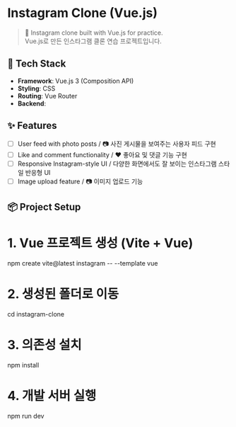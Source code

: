 # Instagram Clone (Vue.js)

> 📸 Instagram clone built with Vue.js for practice.  
> Vue.js로 만든 인스타그램 클론 연습 프로젝트입니다.

## 🔧 Tech Stack

- **Framework**: Vue.js 3 (Composition API)
- **Styling**: CSS
- **Routing**: Vue Router
- **Backend**: 

## ✨ Features

- [ ] User feed with photo posts / 📷 사진 게시물을 보여주는 사용자 피드 구현
- [ ] Like and comment functionality /  ❤️ 좋아요 및 댓글 기능 구현
- [ ] Responsive Instagram-style UI /  다양한 화면에서도 잘 보이는 인스타그램 스타일 반응형 UI
- [ ] Image upload feature / 📷 이미지 업로드 기능

## 📦 Project Setup

# 1. Vue 프로젝트 생성 (Vite + Vue)
npm create vite@latest instagram -- --template vue

# 2. 생성된 폴더로 이동
cd instagram-clone

# 3. 의존성 설치
npm install

# 4. 개발 서버 실행
npm run dev
